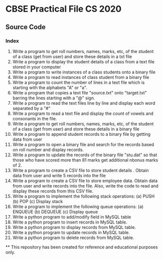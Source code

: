 # CBSE Practical File CS 2020
## Source Code

### Index

1. Write a program to get roll numbers, names, marks, etc, of the student of a class (get from user) and store these details in a txt file
2. Write a program to display the student details of a class from a text file stored in your computer
3. Write a program to write instances of a class students onto a binary file
4. Write a program to read instances of class student from a binary file 
5. Write a program to count the number of lines in a text file  which is starting with the alphabets "A" or "a".
6. Write a program that copies a text file "source.txt" onto "target.txt" barring the lines starting with a "@" sign.
7. Write a program to read the text files line by line and display each word separated by a "#"
8. Write a program to read a text file and display the count of vowels and consonants in the file.
9. Write a program to get roll numbers, names, marks, etc, of the student of a class (get from user) and store these details in a binary file
10. Write a program to append student records to a binary file by getting data from user
11. Write a program to open a binary file and search for the records based on roll number and display records.
12. Write a program to update the records of the binary file "stu.dat" so that those who have scored more than 81 marks get additional nbonus marks of 2.
13. Write a program to create a CSV file to store student details . Obtain data from user and write 5 records into the file
14. Write a program to create a CSV file to store employee data. Obtain data from user and write records into the file. Also, write the code to read and display these records from this CSV file.
15. Write a program to implement the following stack operations: (a) PUSH (b) POP (c) Display stack
16. Write a program to implement the following queue operations: (a) ENQUEUE (b) DEQUEUE (c) Display queue
17. Write a python program to add/modify field in MySQL table
18. Write a python program to insert records in MySQL table. 
19. Write a python program to display records from MySQL table. 
20. Write a python program to update records in MySQL table. 
21. Write a python program to delete records from MySQL table. 

** This repository has been created for reference and educational purposes only.
